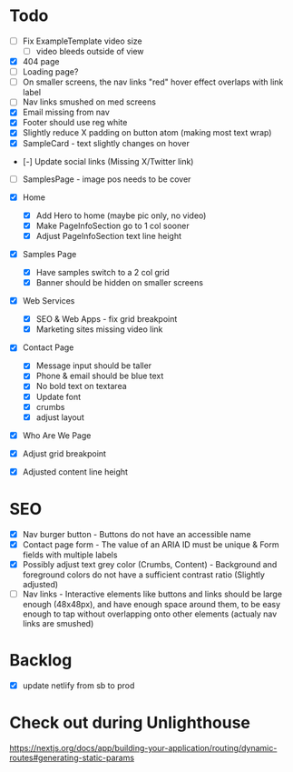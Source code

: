 # Todo
- [ ] Fix ExampleTemplate video size
  - [ ] video bleeds outside of view
- [x] 404 page
- [ ] Loading page?
- [ ] On smaller screens, the nav links "red" hover effect overlaps with link label
- [ ] Nav links smushed on med screens
- [x] Email missing from nav
- [x] Footer should use reg white
- [x] Slightly reduce X padding on button atom (making most text wrap)
- [x] SampleCard - text slightly changes on hover
- [-] Update social links (Missing X/Twitter link)
- [ ] SamplesPage - image pos needs to be cover

- [x] Home
  - [x] Add Hero to home (maybe pic only, no video)
  - [x] Make PageInfoSection go to 1 col sooner
  - [x] Adjust PageInfoSection text line height

- [x] Samples Page
  - [x] Have samples switch to a 2 col grid
  - [x] Banner should be hidden on smaller screens

- [x] Web Services
  - [x] SEO & Web Apps - fix grid breakpoint
  - [x] Marketing sites missing video link

- [x] Contact Page
  - [x] Message input should be taller
  - [x] Phone & email should be blue text
  - [x] No bold text on textarea
  - [x] Update font
  - [x] crumbs
  - [x] adjust layout

- [x] Who Are We Page
 - [x] Adjust grid breakpoint
 - [x] Adjusted content line height

 # SEO
 <!-- Make sure these are actually resolved - rerun Unlighthouse -->
 - [x] Nav burger button - Buttons do not have an accessible name
 - [x] Contact page form - The value of an ARIA ID must be unique & Form fields with multiple labels
 - [x] Possibly adjust text grey color (Crumbs, Content) - Background and foreground colors do not have a sufficient contrast ratio (Slightly adjusted)
 - [ ] Nav links - Interactive elements like buttons and links should be large enough (48x48px), and have enough space around them, to be easy enough to tap without overlapping onto other elements (actualy nav links are smushed)

# Backlog
- [x] update netlify from sb to prod

# Check out during Unlighthouse
https://nextjs.org/docs/app/building-your-application/routing/dynamic-routes#generating-static-params
